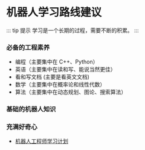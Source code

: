 #  机器人学习路线建议 

::: tip 提示
学习是一个长期的过程，需要不断的积累。
:::

### 必备的工程素养
- 编程（主要集中在 C++、Python）
- 英语（主要集中在读和写、能说当然更佳）
- 看和写文档 (主要是看英文文档)
- 数学（主要集中在概率论和线性代数）
- 算法（主要集中在动态规划、图论、搜索算法）

### 基础的机器人知识

### 充满好奇心

- [机器人工程师学习计划](https://zhuanlan.zhihu.com/p/22266788)
